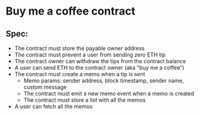 # Buy me a coffee contract

## Spec:
- The contract must store the payable owner address
- The contract must prevent a user from sending zero ETH tip
- The contract owner can withdraw the tips from the contract balance
- A user can send ETH to the contract owner (aka "buy me a coffee")
- The contract must create a memo when a tip is sent
  - Memo params: sender address, block timestamp, sender name, custom message
  - The contract must emit a new memo event when a memo is created
  - The contract must store a list with all the memos
- A user can fetch all the memos
